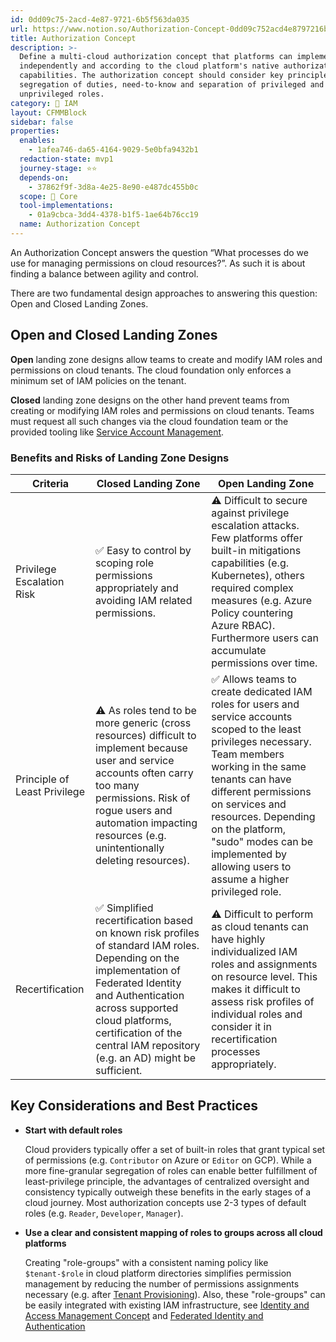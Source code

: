 ```yaml
---
id: 0dd09c75-2acd-4e87-9721-6b5f563da035
url: https://www.notion.so/Authorization-Concept-0dd09c752acd4e8797216b5f563da035
title: Authorization Concept
description: >-
  Define a multi-cloud authorization concept that platforms can implement
  independently and according to the cloud platform's native authorization
  capabilities. The authorization concept should consider key principles like
  segregation of duties, need-to-know and separation of privileged and
  unprivileged roles.
category: 🔐 IAM
layout: CFMMBlock
sidebar: false
properties:
  enables:
    - 1afea746-da65-4164-9029-5e0bfa9432b1
  redaction-state: mvp1
  journey-stage: ⭐️⭐️
  depends-on:
    - 37862f9f-3d8a-4e25-8e90-e487dc455b0c
  scope: 🏢 Core
  tool-implementations:
    - 01a9cbca-3dd4-4378-b1f5-1ae64b76cc19
  name: Authorization Concept
---
```


An Authorization Concept answers the question “What processes do we use for managing permissions on cloud resources?”. As such it is about finding a balance between agility and control. 

There are two fundamental design approaches to answering this question: Open and Closed Landing Zones.

## Open and Closed Landing Zones

**Open** landing zone designs allow teams to create and modify IAM roles and permissions on cloud tenants. The cloud foundation only enforces a minimum set of IAM policies on the tenant.  

**Closed** landing zone designs on the other hand prevent teams from creating or modifying IAM roles and permissions on cloud tenants. Teams must request all such changes via the cloud foundation team or the provided tooling like [Service Account Management](./service-account-management.md).

### Benefits and Risks of Landing Zone Designs

<!-- included database a5214235-32cb-4fbf-b216-764bc7213ba3 -->
| Criteria                     | Closed Landing Zone                                                                                                                                                                                                                                                          | Open Landing Zone                                                                                                                                                                                                                                                                                                                              |
| ---------------------------- | ---------------------------------------------------------------------------------------------------------------------------------------------------------------------------------------------------------------------------------------------------------------------------- | ---------------------------------------------------------------------------------------------------------------------------------------------------------------------------------------------------------------------------------------------------------------------------------------------------------------------------------------------- |
| Privilege Escalation Risk    | ✅ Easy to control by scoping role permissions appropriately and avoiding IAM related permissions.                                                                                                                                                                            | ⚠️ Difficult to secure against privilege escalation attacks. Few platforms offer built-in mitigations capabilities (e.g. Kubernetes), others required complex measures (e.g. Azure Policy countering Azure RBAC). <br>Furthermore users can accumulate permissions over time.                                                                  |
| Principle of Least Privilege | ⚠️ As roles tend to be more generic (cross resources) difficult to implement because user and service accounts often carry too many permissions. Risk of rogue users and automation impacting resources (e.g. unintentionally deleting resources).                           | ✅ Allows teams to create dedicated IAM roles for users and service accounts scoped to the least privileges necessary. Team members working in the same tenants can have different permissions on services and resources. Depending on the platform, "sudo" modes can be implemented by allowing users to assume a higher privileged role. <br> |
| Recertification              | ✅ Simplified recertification based on known risk profiles of standard IAM roles. Depending on the implementation of  Federated Identity and Authentication  across supported cloud platforms, certification of the central IAM repository (e.g. an AD) might be sufficient.  | ⚠️ Difficult to perform as cloud tenants can have highly individualized IAM roles and assignments on resource level. This makes it difficult to assess risk profiles of individual roles and consider it in recertification processes appropriately.                                                                                           |



## Key Considerations and Best Practices

- **Start with default roles**

    Cloud providers typically offer a set of built-in roles that grant typical set of permissions (e.g. `Contributor` on Azure or `Editor` on GCP). While a more fine-granular segregation of roles can enable better fulfillment of least-privilege principle, the advantages of centralized oversight and consistency typically outweigh these benefits in the early stages of a cloud journey. Most authorization concepts use 2-3 types of default roles (e.g. `Reader`, `Developer`, `Manager`). 

- **Use a clear and consistent mapping of roles to groups across all cloud platforms**

    Creating "role-groups" with a consistent naming policy like `$tenant-$role` in cloud platform directories simplifies permission management by reducing the number of permissions assignments necessary (e.g. after [Tenant Provisioning](../tenant-management/tenant-provisioning.md)). Also, these "role-groups" can be easily integrated with existing IAM infrastructure, see [Identity and Access Management Concept](./identity-and-access-management-concept.md) and [Federated Identity and Authentication](./federated-identity-and-authentication.md) 